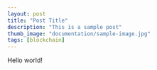 ```yaml
---
layout: post
title: "Post Title"
description: "This is a sample post"
thumb_image: "documentation/sample-image.jpg"
tags: [blockchain]
---
```


Hello world!
